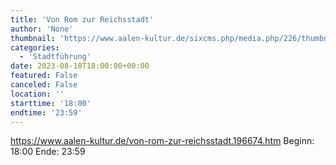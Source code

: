 ```yaml
---
title: 'Von Rom zur Reichsstadt'
author: 'None'
thumbnail: 'https://www.aalen-kultur.de/sixcms.php/media.php/226/thumbnails/6%20St.%20Johannkirche%20%28c%29%20Stadt%20Aalen.jpg.601482.jpg'
categories:
  - 'Stadtführung'
date: 2023-08-18T18:00:00+00:00
featured: False
canceled: False
location: ''
starttime: '18:00'
endtime: '23:59'
---
```

https://www.aalen-kultur.de/von-rom-zur-reichsstadt.196674.htm
Beginn: 18:00
 Ende: 23:59